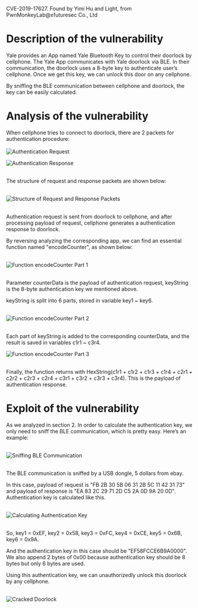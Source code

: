 CVE-2019-17627. Found by Yimi Hu and Light, from PwnMonkeyLab@xfuturesec Co., Ltd

# Description of the vulnerability

Yale provides an App named Yale Bluetooth Key to control their doorlock by cellphone. The Yale App communicates with Yale doorlock via BLE. In their communication, the doorlock uses a 8-byte key to authenticate user’s cellphone. Once we get this key, we can unlock this door on any cellphone.

By sniffing the BLE communication between cellphone and doorlock, the key can be easily calculated.

# Analysis of the vulnerability

When cellphone tries to connect to doorlock, there are 2 packets for authentication procedure:  
<br>
![Authentication Request](https://github.com/PwnMonkeyLab/Pictures/blob/master/YaleBluttoothDoorlock/Authentication%20request.png)

![Authentication Response](https://github.com/PwnMonkeyLab/Pictures/blob/master/YaleBluttoothDoorlock/Authentication%20response.png)

<br>
The structure of request and response packets are shown below:
<br>
<br>

![Structure of Request and Response Packets](https://github.com/PwnMonkeyLab/Pictures/blob/master/YaleBluttoothDoorlock/Structure%20of%20packets.png)

<br>
Authentication request is sent from doorlock to cellphone, and after processing payload of request, cellphone generates a authentication response to doorlock.

By reversing analyzing the corresponding app, we can find an essential function named "encodeCounter", as shown below:
<br>
<br>

![Function encodeCounter Part 1](https://github.com/PwnMonkeyLab/Pictures/blob/master/YaleBluttoothDoorlock/encodeCounter_Part1.png)

<br>
Parameter counterData is the payload of authentication request, keyString is the 8-byte authentication key we mentioned above.

keyString is split into 6 parts, stored in variable key1 ~ key6.
<br>
<br>

![Function encodeCounter Part 2](https://github.com/PwnMonkeyLab/Pictures/blob/master/YaleBluttoothDoorlock/encodeCounter_Part2.png)

<br>
Each part of keyString is added to the corresponding counterData, and the result is saved in variables c1r1 ~ c3r4.
<br>

![Function encodeCounter Part 3](https://github.com/PwnMonkeyLab/Pictures/blob/master/YaleBluttoothDoorlock/encodeCounter_Part3.png)

<br>
Finally, the function returns with HexString(c1r1 + c1r2 + c1r3 + c1r4 + c2r1 + c2r2 + c2r3 + c2r4 + c3r1 + c3r2 + c3r3 + c3r4). This is the payload of authentication response.
<br>

# Exploit of the vulnerability
As we analyzed in section 2. In order to calculate the authentication key, we only need to sniff the BLE communication, which is pretty easy. Here’s an example:
<br>
<br>

![Sniffing BLE Communication](https://github.com/PwnMonkeyLab/Pictures/blob/master/YaleBluttoothDoorlock/BLE%20sniff.png)

<br>
The BLE communication is sniffed by a USB dongle, 5 dollars from ebay.

In this case, payload of request is "FB 2B 30 5B 06 31 2B 5C 11 42 31 73" and payload of response is "EA 83 2C 29 71 2D C5 2A 0D 9A 20 0D". Authentication key is calculated like this.
<br>
<br>

![Calculating Authentication Key](https://github.com/PwnMonkeyLab/Pictures/blob/master/YaleBluttoothDoorlock/Auth%20key%20calculate.png)

<br>
So, key1 = 0xEF, key2 = 0x58, key3 = 0xFC, key4 = 0xCE, key5 = 0x6B, key6 = 0x9A.

And the authentication key in this case should be "EF58FCCE6B9A0000". We also append 2 bytes of 0x00 because authentication key should be 8 bytes but only 6 bytes are used.

Using this authentication key, we can unauthorizedly unlock this doorlock by any cellphone.
<br>
<br>

![Cracked Doorlock](https://github.com/PwnMonkeyLab/Pictures/blob/master/YaleBluttoothDoorlock/Doorlock.jpg)
